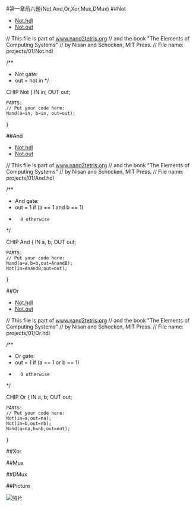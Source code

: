 #第一章前六題(Not,And,Or,Xor,Mux,DMux)
##Not

* [Not.hdl](https://github.com/cycyucheng1010/co109a/blob/master/01/Not.hdl)
* [Not.out](https://github.com/cycyucheng1010/co109a/blob/master/01/Not.out)

// This file is part of www.nand2tetris.org
// and the book "The Elements of Computing Systems"
// by Nisan and Schocken, MIT Press.
// File name: projects/01/Not.hdl

/**
 * Not gate:
 * out = not in
 */

CHIP Not {
    IN in;
    OUT out;

    PARTS:
    // Put your code here:
    Nand(a=in, b=in, out=out);
}

##And

* [Not.hdl](https://github.com/cycyucheng1010/co109a/blob/master/01/And.hdl)
* [Not.out](https://github.com/cycyucheng1010/co109a/blob/master/01/And.out)

// This file is part of www.nand2tetris.org
// and the book "The Elements of Computing Systems"
// by Nisan and Schocken, MIT Press.
// File name: projects/01/And.hdl

/**
 * And gate: 
 * out = 1 if (a == 1 and b == 1)
 *       0 otherwise
 */

CHIP And {
    IN a, b;
    OUT out;

    PARTS:
    // Put your code here:
    Nand(a=a,b=b,out=AnandB);
    Not(in=AnandB,out=out);

}

##Or

* [Not.hdl](https://github.com/cycyucheng1010/co109a/blob/master/01/Or.hdl)
* [Not.out](https://github.com/cycyucheng1010/co109a/blob/master/01/Or.out)

// This file is part of www.nand2tetris.org
// and the book "The Elements of Computing Systems"
// by Nisan and Schocken, MIT Press.
// File name: projects/01/Or.hdl

 /**
 * Or gate:
 * out = 1 if (a == 1 or b == 1)
 *       0 otherwise
 */

CHIP Or {
    IN a, b;
    OUT out;

    PARTS:
    // Put your code here:
    Not(in=a,out=na);
    Not(in=b,out=nb);
    Nand(a=na,b=nb,out=out);

}

##Xor

##Mux

##DMux

##Picture

![照片](https://github.com/cycyucheng1010/co109a/blob/master/01/Not_And_Or_Xor_Mux_DMux_20200917.jpg)
